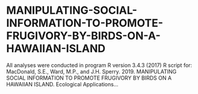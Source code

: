 # MANIPULATING-SOCIAL-INFORMATION-TO-PROMOTE-FRUGIVORY-BY-BIRDS-ON-A-HAWAIIAN-ISLAND
All analyses were conducted in program R version 3.4.3 (2017) 
R script for:
MacDonald, S.E., Ward, M.P., and J.H. Sperry. 2019. MANIPULATING SOCIAL INFORMATION TO PROMOTE FRUGIVORY BY BIRDS ON A HAWAIIAN ISLAND. Ecological Applications...
